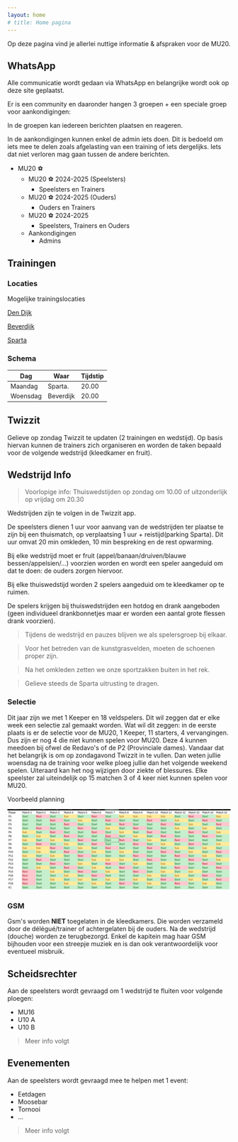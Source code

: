 ```yaml
---
layout: home
# title: Home pagina
---
```


Op deze pagina vind je allerlei nuttige informatie & afspraken voor de MU20.

## WhatsApp

Alle communicatie wordt gedaan via WhatsApp en belangrijke wordt ook op deze site geplaatst.

Er is een community en daaronder hangen 3 groepen + een speciale groep voor aankondigingen:

In de groepen kan iedereen berichten plaatsen en reageren.

In de aankondigingen kunnen enkel de admin iets doen. Dit is bedoeld om iets mee te delen zoals afgelasting van een training of iets dergelijks. Iets dat niet verloren mag gaan tussen de andere berichten.

- MU20 ⚽
  - MU20 ⚽ 2024-2025 (Speelsters)
    - Speelsters en Trainers
  - MU20 ⚽ 2024-2025 (Ouders)
    - Ouders en Trainers
  - MU20 ⚽ 2024-2025
    - Speelsters, Trainers en Ouders
  - Aankondigingen
    - Admins


## Trainingen

### Locaties

Mogelijke trainingslocaties


[Den Dijk](https://www.google.com/maps/place/Vrijetijdscomplex+Den+Dijk/@50.9618022,4.6403959,15z/data=!4m6!3m5!1s0x47c15f7873006ab5:0xcacde7ca5e7cbce3!8m2!3d50.9618022!4d4.6403959!16s%2Fg%2F1tm681_l?entry=ttu)

[Beverdijk](https://www.google.com/maps/place/KVC+Haacht/@50.9783181,4.6169426,175m/data=!3m1!1e3!4m15!1m8!3m7!1s0x47c3e1c0b7b794c3:0x3c076c66377e4a16!2sBeverdijk,+3150+Haacht!3b1!8m2!3d50.979068!4d4.6072392!16s%2Fg%2F1td0fnv4!3m5!1s0x47c3e13c2a851387:0xfd5407ae143f5ab7!8m2!3d50.978306!4d4.6177!16s%2Fg%2F1pxw2cydq?entry=ttu)

[Sparta](https://www.google.com/maps/place/KFC+Sparta+Haacht/@50.958168,4.6103106,17z/data=!3m1!4b1!4m6!3m5!1s0x47c3e1cb5589a0a3:0xf2a69381411d45c2!8m2!3d50.958168!4d4.6128855!16s%2Fg%2F1pxwv3wpm?entry=ttu)

### Schema

Dag         | Waar        | Tijdstip
---         |---          |---
Maandag     | Sparta.     | 20.00
Woensdag    | Beverdijk   | 20.00

## Twizzit

Gelieve op zondag Twizzit te updaten (2 trainingen en wedstijd). Op basis hiervan kunnen de trainers zich organiseren en worden de taken bepaald voor de volgende wedstrijd (kleedkamer en fruit). 

## Wedstrijd Info

> Voorlopige info: Thuiswedstijden op zondag om 10.00 of uitzonderlijk op vrijdag om 20.30

Wedstrijden zijn te volgen in de Twizzit app. 

De speelsters dienen 1 uur voor aanvang van de wedstrijden ter plaatse te zijn bij een thuismatch, op verplaatsing 1 uur + reistijd(parking Sparta). Dit uur omvat 20 min omkleden, 10 min bespreking en de rest opwarming.

Bij elke wedstrijd moet er fruit (appel/banaan/druiven/blauwe bessen/appelsien/...) voorzien worden en wordt een speler aangeduid om dat te doen: de ouders zorgen hiervoor.

Bij elke thuiswedstijd worden 2 spelers aangeduid om te kleedkamer op te ruimen.

De spelers krijgen bij thuiswedstrijden een hotdog en drank aangeboden (geen individueel drankbonnetjes maar er worden een aantal grote flessen drank voorzien).

> Tijdens de wedstrijd en pauzes blijven we als spelersgroep bij elkaar.

> Voor het betreden van de kunstgrasvelden, moeten de schoenen proper zijn.

> Na het omkleden zetten we onze sportzakken buiten in het rek.

> Gelieve steeds de Sparta uitrusting te dragen.

### Selectie

Dit jaar zijn we met 1 Keeper en 18 veldspelers. Dit wil zeggen dat er elke week een selectie zal gemaakt worden. Wat wil dit zeggen: in de eerste plaats is er de selectie voor de MU20, 1 Keeper, 11 starters, 4 vervangingen. Dus zijn er nog 4 die niet kunnen spelen voor MU20. Deze 4 kunnen meedoen bij ofwel de Redavo's of de P2 (Provinciale dames). Vandaar dat het belangrijk is om op zondagavond Twizzit in te vullen. Dan weten jullie woensdag na de training voor welke ploeg jullie dan het volgende weekend spelen. Uiteraard kan het nog wijzigen door ziekte of blessures. Elke speelster zal uiteindelijk op 15 matchen 3 of 4 keer niet kunnen spelen voor MU20.

Voorbeeld planning

![Planning](/2425/assets/voorbeeld-planning.png)

### GSM

Gsm's worden **NIET** toegelaten in de kleedkamers. Die worden verzameld door de délégué/trainer of achtergelaten bij de ouders. Na de wedstrijd (douche) worden ze terugbezorgd. Enkel de kapitein mag haar GSM bijhouden voor een streepje muziek en is dan ook verantwoordelijk voor eventueel misbruik.

## Scheidsrechter

Aan de speelsters wordt gevraagd om 1 wedstrijd te fluiten voor volgende ploegen:

* MU16 
* U10 A
* U10 B

> Meer info volgt


## Evenementen

Aan de speelsters wordt gevraagd mee te helpen met 1 event:

* Eetdagen
* Moosebar
* Tornooi
* ...

> Meer info volgt
